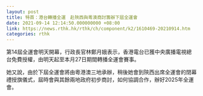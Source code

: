 ```yaml
---
layout: post
title: 特首：港台轉播全運　赴陝西與粵澳商討籌辦下屆全運會
date: 2021-09-14 12:14:50.000000000 +08:00
link: https://news.rthk.hk/rthk/ch/component/k2/1610469-20210914.htm
categories: rthk
---
```


第14屆全運會明天開幕，行政長官林鄭月娥表示，香港電台已獲中央廣播電視總台免費授權，由明天起至本月27日期間轉播全運會賽事。

她又說，由於下屆全運會將由粵港澳三地承辦，稍後她會到陝西出席全運會的閉幕禮授旗儀式，屆時會與其餘兩地政府初步商討，如何協調合作，辦好2025年全運會。

